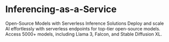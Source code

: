 # Inferencing-as-a-Service
Open-Source Models with Serverless Inference Solutions Deploy and scale AI effortlessly with serverless endpoints for top-tier open-source models. Access 5000+ models, including Llama 3, Falcon, and Stable Diffusion XL.
